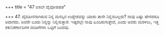 +++
title = "47 ಐಸಲೇ ದೈವೋಪಹತ"

+++
47. ದೈವಹೀನನಾಗಿರುವ ನಿನ್ನ ಮನಸ್ಸಿನ ಉದ್ದೇಶವನ್ನು ಯಾರು ತಾನೇ ನಿಲ್ಲಿಸಬಲ್ಲರು?  ನಾವು ಎಷ್ಟು ಹೇಳಿದರೂ ಅದಾಗದು. ಅವರೇ ಬಂದು ನಿನ್ನನ್ನು ನಿಲ್ಲಿಸುತ್ತಾರೆ. ಇಷ್ಟರಲ್ಲೇ ನಾವು ಹಿಂದಿರುಗುತ್ತೇವೆ, ಎಂದು ಅವರು ಮರಳಲು, ಇತ್ತ ಶಕುನಿಕರ್ಣಾದಿಗಳ ದಂಡಿಗೆಗಳು ಒಟ್ಟಿಗೆ ಬಂದವು.